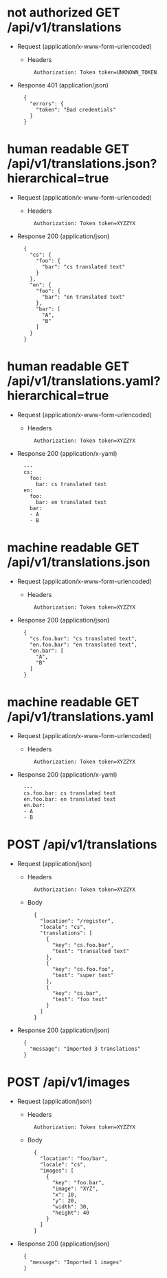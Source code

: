 # not authorized GET /api/v1/translations

+ Request (application/x-www-form-urlencoded)

    + Headers

            Authorization: Token token=UNKNOWN_TOKEN

+ Response 401 (application/json)

        {
          "errors": {
            "token": "Bad credentials"
          }
        }

# human readable GET /api/v1/translations.json?hierarchical=true

+ Request (application/x-www-form-urlencoded)

    + Headers

            Authorization: Token token=XYZZYX

+ Response 200 (application/json)

        {
          "cs": {
            "foo": {
              "bar": "cs translated text"
            }
          },
          "en": {
            "foo": {
              "bar": "en translated text"
            },
            "bar": [
              "A",
              "B"
            ]
          }
        }

# human readable GET /api/v1/translations.yaml?hierarchical=true

+ Request (application/x-www-form-urlencoded)

    + Headers

            Authorization: Token token=XYZZYX

+ Response 200 (application/x-yaml)

        ---
        cs:
          foo:
            bar: cs translated text
        en:
          foo:
            bar: en translated text
          bar:
          - A
          - B



# machine readable GET /api/v1/translations.json

+ Request (application/x-www-form-urlencoded)

    + Headers

            Authorization: Token token=XYZZYX

+ Response 200 (application/json)

        {
          "cs.foo.bar": "cs translated text",
          "en.foo.bar": "en translated text",
          "en.bar": [
            "A",
            "B"
          ]
        }

# machine readable GET /api/v1/translations.yaml

+ Request (application/x-www-form-urlencoded)

    + Headers

            Authorization: Token token=XYZZYX

+ Response 200 (application/x-yaml)

        ---
        cs.foo.bar: cs translated text
        en.foo.bar: en translated text
        en.bar:
        - A
        - B



# POST /api/v1/translations

+ Request (application/json)

    + Headers

            Authorization: Token token=XYZZYX

    + Body

            {
              "location": "/register",
              "locale": "cs",
              "translations": [
                {
                  "key": "cs.foo.bar",
                  "text": "transalted text"
                },
                {
                  "key": "cs.foo.foo",
                  "text": "super text"
                },
                {
                  "key": "cs.bar",
                  "text": "foo text"
                }
              ]
            }

+ Response 200 (application/json)

        {
          "message": "Imported 3 translations"
        }

# POST /api/v1/images

+ Request (application/json)

    + Headers

            Authorization: Token token=XYZZYX

    + Body

            {
              "location": "foo/bar",
              "locale": "cs",
              "images": [
                {
                  "key": "foo.bar",
                  "image": "XYZ",
                  "x": 10,
                  "y": 20,
                  "width": 30,
                  "height": 40
                }
              ]
            }

+ Response 200 (application/json)

        {
          "message": "Imported 1 images"
        }

